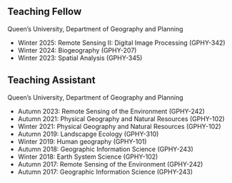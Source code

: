 ## Teaching Fellow

Queen’s University, Department of Geography and Planning
- Winter 2025: Remote Sensing II: Digital Image Processing (GPHY-342)
- Winter 2024: Biogeography (GPHY-207)
- Winter 2023: Spatial Analysis (GPHY-345)

## Teaching Assistant

Queen’s University, Department of Geography and Planning
- Autumn 2023: Remote Sensing of the Environment (GPHY-242)
- Autumn 2021: Physical Geography and Natural Resources (GPHY-102)
- Winter 2021: Physical Geography and Natural Resources (GPHY-102)
- Autumn 2019: Landscapge Ecology (GPHY-310)
- Winter 2019: Human geography (GPHY-101)
- Autumn 2018: Geographic Information Science (GPHY-243) 
- Winter 2018: Earth System Science (GPHY-102) 
- Autumn 2017: Remote Sensing of the Environment (GPHY-242)
- Autumn 2017: Geographic Information Science (GPHY-243) 
